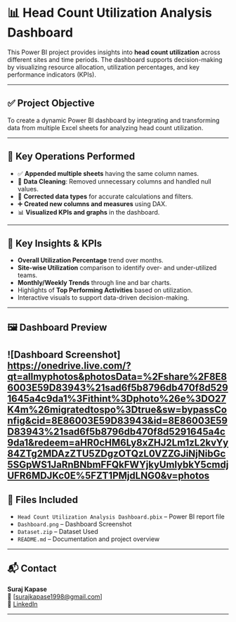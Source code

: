 # 📊 Head Count Utilization Analysis Dashboard

This Power BI project provides insights into **head count utilization** across different sites and time periods. The dashboard supports decision-making by visualizing resource allocation, utilization percentages, and key performance indicators (KPIs).

---

## ✅ Project Objective

To create a dynamic Power BI dashboard by integrating and transforming data from multiple Excel sheets for analyzing head count utilization.

---

## 🔧 Key Operations Performed

- ✅ **Appended multiple sheets** having the same column names.
- 🧹 **Data Cleaning**: Removed unnecessary columns and handled null values.
- 🔁 **Corrected data types** for accurate calculations and filters.
- ➕ **Created new columns and measures** using DAX.
- 📊 **Visualized KPIs and graphs** in the dashboard.

---

## 📌 Key Insights & KPIs

- **Overall Utilization Percentage** trend over months.
- **Site-wise Utilization** comparison to identify over- and under-utilized teams.
- **Monthly/Weekly Trends** through line and bar charts.
- Highlights of **Top Performing Activities** based on utilization.
- Interactive visuals to support data-driven decision-making.

---

## 🖼️ Dashboard Preview

![Dashboard Screenshot] https://onedrive.live.com/?qt=allmyphotos&photosData=%2Fshare%2F8E86003E59D83943%21sad6f5b8796db470f8d5291645a4c9da1%3Fithint%3Dphoto%26e%3DO27K4m%26migratedtospo%3Dtrue&sw=bypassConfig&cid=8E86003E59D83943&id=8E86003E59D83943%21sad6f5b8796db470f8d5291645a4c9da1&redeem=aHR0cHM6Ly8xZHJ2Lm1zL2kvYy84ZTg2MDAzZTU5ZDgzOTQzL0VZZGJiNjNibGc5SGpWS1JaRnBNbmFFQkFWYjkyUmlybkY5cmdjUFR6MDJKc0E%5FZT1PMjdLNG0&v=photos
---

## 📁 Files Included

- `Head Count Utilization Analysis Dashboard.pbix` – Power BI report file
- `Dashboard.png` – Dashboard Screenshot
- `Dataset.zip` – Dataset Used
- `README.md` – Documentation and project overview

---

## 📬 Contact

**Suraj Kapase**  
📧 [surajkapase1998@gmail.com]  
📎 [LinkedIn](http://www.linkedin.com/in/surajkapase)  

---

